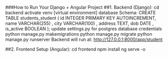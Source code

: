 ###How to Run Your Django + Angular Project
##1. Backend (Django):
   cd backend
   activate venv [virtual environment]
   database Schema:
      CREATE TABLE students_student (
      id INTEGER PRIMARY KEY AUTOINCREMENT,
      name VARCHAR(255) ,
      city VARCHAR(100) ,
      address TEXT,
      dob DATE ,
      is_active BOOLEAN 
      );
   update settings.py for postgres database credentials 
   python manage.py makemigrations
   python manage.py migrate
   python manage.py runserver
   Backend will run at: http://127.0.0.1:8000/app/student
   
##2. Frontend Setup (Angular):
   cd frontend
   npm install
   ng serve -o
   


   
   
